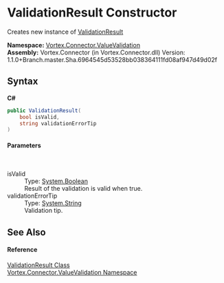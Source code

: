 # ValidationResult Constructor 
 

Creates new instance of <a href="T_Vortex_Connector_ValueValidation_ValidationResult.md">ValidationResult</a>

**Namespace:**&nbsp;<a href="N_Vortex_Connector_ValueValidation.md">Vortex.Connector.ValueValidation</a><br />**Assembly:**&nbsp;Vortex.Connector (in Vortex.Connector.dll) Version: 1.1.0+Branch.master.Sha.6964545d53528bb038364111fd08af947d49d02f

## Syntax

**C#**<br />
``` C#
public ValidationResult(
	bool isValid,
	string validationErrorTip
)
```


#### Parameters
&nbsp;<dl><dt>isValid</dt><dd>Type: <a href="http://msdn2.microsoft.com/en-us/library/a28wyd50" target="_blank">System.Boolean</a><br />Result of the validation is valid when true.</dd><dt>validationErrorTip</dt><dd>Type: <a href="http://msdn2.microsoft.com/en-us/library/s1wwdcbf" target="_blank">System.String</a><br />Validation tip.</dd></dl>

## See Also


#### Reference
<a href="T_Vortex_Connector_ValueValidation_ValidationResult.md">ValidationResult Class</a><br /><a href="N_Vortex_Connector_ValueValidation.md">Vortex.Connector.ValueValidation Namespace</a><br />